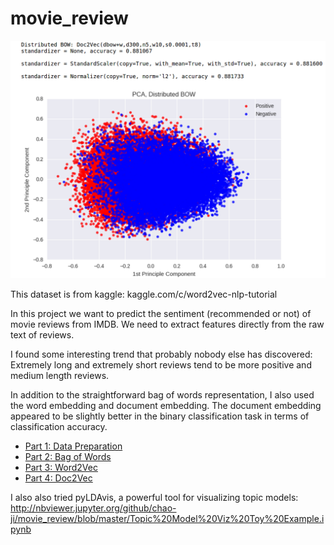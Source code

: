 # movie_review

![doc2vec](https://github.com/chao-ji/movie_review/blob/master/doc2vec_pca.png)

This dataset is from kaggle: kaggle.com/c/word2vec-nlp-tutorial

In this project we want to predict the sentiment (recommended or not) of movie reviews from IMDB. We need to extract features directly from the raw text of reviews. 

I found some interesting trend that probably nobody else has discovered: Extremely long and extremely short reviews tend to be more positive and medium length reviews.

In addition to the straightforward bag of words representation, I also used the word embedding and document embedding. The document embedding appeared to be slightly better in the binary classification task in terms of classification accuracy.

* [Part 1: Data Preparation](https://github.com/chao-ji/movie_review/blob/master/Part%201%20Data%20Preparation.ipynb)
* [Part 2: Bag of Words](https://github.com/chao-ji/movie_review/blob/master/Part%202%20Bag%20of%20Words.ipynb)
* [Part 3: Word2Vec](https://github.com/chao-ji/movie_review/blob/master/Part%203%20Word2Vec.ipynb)
* [Part 4: Doc2Vec](https://github.com/chao-ji/movie_review/blob/master/Part%204%20Doc2Vec.ipynb)


I also also tried pyLDAvis, a powerful tool for visualizing topic models: http://nbviewer.jupyter.org/github/chao-ji/movie_review/blob/master/Topic%20Model%20Viz%20Toy%20Example.ipynb

